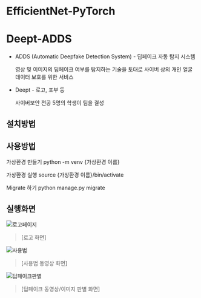 # EfficientNet-PyTorch

# Deept-ADDS
- ADDS (Automatic Deepfake Detection System) - 딥페이크 자동 탐지 시스템

    영상 및 이미지의 딥페이크 여부를 탐지하는 기술을 토대로 사이버 상의 개인 얼굴 데이터 보호를 위한 서비스

- Deept - 로고, 포부 등

    사이버보안 전공 5명의 학생이 팀을 결성

## 설치방법

## 사용방법
가상환경 만들기
python -m venv {가상환경 이름}

가상환경 실행
source {가상환경 이름}/bin/activate

Migrate 하기
python manage.py migrate


## 실행화면

![로고페이지](https://user-images.githubusercontent.com/49579003/102734322-e7480b80-4382-11eb-9c91-974553083c0f.png)
> [로고 화면]

![사용법](https://user-images.githubusercontent.com/49579003/102734566-7f45f500-4383-11eb-9da5-3d30fe8a2f3e.png)
> [사용법 동영상 화면]

![딥페이크판별](https://user-images.githubusercontent.com/49579003/102734482-40b03a80-4383-11eb-8b98-afb58e955935.png)
> [딥페이크 동영상/이미지 판별 화면]
